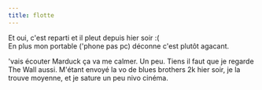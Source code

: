 ```yaml
---
title: flotte
---
```


Et oui, c'est reparti et il pleut depuis hier soir :(  
En plus mon portable ('phone pas pc) déconne c'est plutôt agacant.

'vais écouter Marduck ça va me calmer. Un peu. Tiens il faut que je regarde
The Wall aussi. M'étant envoyé la vo de blues brothers 2k hier soir, je la
trouve moyenne, et je sature un peu nivo cinéma.

